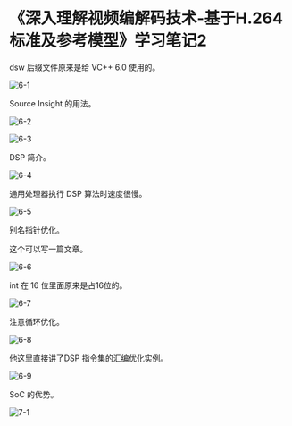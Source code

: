 # 《深入理解视频编解码技术-基于H.264标准及参考模型》学习笔记2

dsw 后缀文件原来是给 VC++ 6.0 使用的。

![6-1](D:\0-博客\study_log\《深入理解视频编解码技术-基于H.264标准及参考模型》\6-1.png)

Source Insight 的用法。

![6-2](D:\0-博客\study_log\《深入理解视频编解码技术-基于H.264标准及参考模型》\6-2.png)

![6-3](D:\0-博客\study_log\《深入理解视频编解码技术-基于H.264标准及参考模型》\6-3.png)

DSP 简介。

![6-4](D:\0-博客\study_log\《深入理解视频编解码技术-基于H.264标准及参考模型》\6-4.png)

通用处理器执行 DSP 算法时速度很慢。

![6-5](D:\0-博客\study_log\《深入理解视频编解码技术-基于H.264标准及参考模型》\6-5.png)

别名指针优化。

这个可以写一篇文章。

![6-6](D:\0-博客\study_log\《深入理解视频编解码技术-基于H.264标准及参考模型》\6-6.png)

int 在 16 位里面原来是占16位的。

![6-7](D:\0-博客\study_log\《深入理解视频编解码技术-基于H.264标准及参考模型》\6-7.png)

注意循环优化。

![6-8](D:\0-博客\study_log\《深入理解视频编解码技术-基于H.264标准及参考模型》\6-8.png)

他这里直接讲了DSP 指令集的汇编优化实例。

![6-9](D:\0-博客\study_log\《深入理解视频编解码技术-基于H.264标准及参考模型》\6-9.png)

SoC 的优势。

![7-1](D:\0-博客\study_log\《深入理解视频编解码技术-基于H.264标准及参考模型》\7-1.png)
